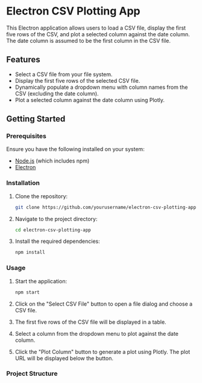 # Electron CSV Plotting App

This Electron application allows users to load a CSV file, display the first five rows of the CSV, and plot a selected column against the date column. The date column is assumed to be the first column in the CSV file.

## Features

- Select a CSV file from your file system.
- Display the first five rows of the selected CSV file.
- Dynamically populate a dropdown menu with column names from the CSV (excluding the date column).
- Plot a selected column against the date column using Plotly.

## Getting Started

### Prerequisites

Ensure you have the following installed on your system:

- [Node.js](https://nodejs.org/) (which includes npm)
- [Electron](https://www.electronjs.org/)

### Installation

1. Clone the repository:
    ```bash
    git clone https://github.com/yourusername/electron-csv-plotting-app.git
    ```
2. Navigate to the project directory:
    ```bash
    cd electron-csv-plotting-app
    ```
3. Install the required dependencies:
    ```bash
    npm install
    ```

### Usage

1. Start the application:
    ```bash
    npm start
    ```

2. Click on the "Select CSV File" button to open a file dialog and choose a CSV file.
3. The first five rows of the CSV file will be displayed in a table.
4. Select a column from the dropdown menu to plot against the date column.
5. Click the "Plot Column" button to generate a plot using Plotly. The plot URL will be displayed below the button.

### Project Structure

